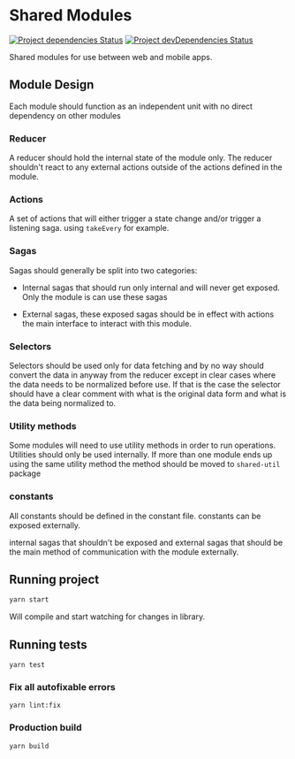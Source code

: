 # Shared Modules

[![Project dependencies Status](https://david-dm.org/Neufund/platform-frontend/status.svg?path=packages/shared-modules)](https://david-dm.org/Neufund/platform-frontend?path=packages/shared-modules)
[![Project devDependencies Status](https://david-dm.org/Neufund/platform-frontend/dev-status.svg?path=packages/shared-modules)](https://david-dm.org/Neufund/platform-frontend?type=dev&path=packages/shared-modules)

Shared modules for use between web and mobile apps.

## Module Design

Each module should function as an independent unit with no direct dependency on other modules

### Reducer

A reducer should hold the internal state of the module only. The reducer shouldn't react to any
external actions outside of the actions defined in the module.

### Actions

A set of actions that will either trigger a state change and/or trigger a listening saga. using
`takeEvery` for example.

### Sagas

Sagas should generally be split into two categories:

- Internal sagas that should run only internal and will never get exposed. Only the module is can
  use these sagas

- External sagas, these exposed sagas should be in effect with actions the main interface to
  interact with this module.

### Selectors

Selectors should be used only for data fetching and by no way should convert the data in anyway from
the reducer except in clear cases where the data needs to be normalized before use. If that is the
case the selector should have a clear comment with what is the original data form and what is the
data being normalized to.

### Utility methods

Some modules will need to use utility methods in order to run operations. Utilities should only be
used internally. If more than one module ends up using the same utility method the method should be
moved to `shared-util` package

### constants

All constants should be defined in the constant file. constants can be exposed externally.

internal sagas that shouldn't be exposed and external sagas that should be the main method of
communication with the module externally.

## Running project

```sh
yarn start
```

Will compile and start watching for changes in library.

## Running tests

```
yarn test
```

### Fix all autofixable errors

```
yarn lint:fix
```

### Production build

```
yarn build
```
